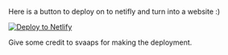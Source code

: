 Here is a button to deploy on to netifly and turn into a website :)

[![Deploy to Netlify](https://www.netlify.com/img/deploy/button.svg)](https://app.netlify.com/start/deploy?repository=https://github.com/svaaps/eaglercrafthtml)

Give some credit to svaaps for making the deployment.

